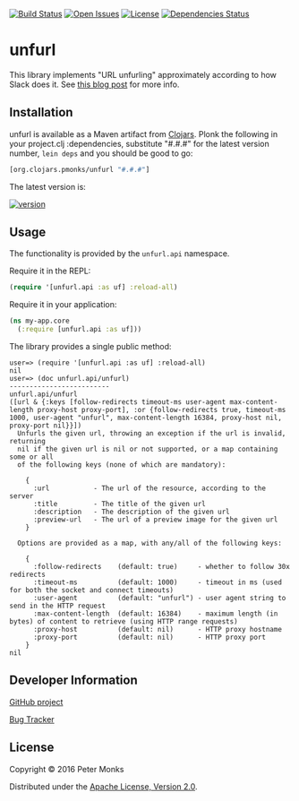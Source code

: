 [![Build Status](https://travis-ci.org/pmonks/unfurl.svg?branch=master)](https://travis-ci.org/pmonks/unfurl)
[![Open Issues](https://img.shields.io/github/issues/pmonks/unfurl.svg)](https://github.com/pmonks/unfurl/issues)
[![License](https://img.shields.io/github/license/pmonks/unfurl.svg)](https://github.com/pmonks/unfurl/blob/master/LICENSE)
[![Dependencies Status](http://jarkeeper.com/pmonks/unfurl/status.svg)](http://jarkeeper.com/pmonks/unfurl)

# unfurl

This library implements "URL unfurling" approximately according to how Slack does it.
See [this blog post](https://medium.com/slack-developer-blog/everything-you-ever-wanted-to-know-about-unfurling-but-were-afraid-to-ask-or-how-to-make-your-e64b4bb9254#.jhd6zdyjs)
for more info.

## Installation

unfurl is available as a Maven artifact from [Clojars](https://clojars.org/org.clojars.pmonks/unfurl).
Plonk the following in your project.clj :dependencies, substitute "#.#.#" for the latest version number,
`lein deps` and you should be good to go:

```clojure
[org.clojars.pmonks/unfurl "#.#.#"]
```

The latest version is:

[![version](https://clojars.org/org.clojars.pmonks/unfurl/latest-version.svg)](https://clojars.org/org.clojars.pmonks/unfurl)

## Usage

The functionality is provided by the `unfurl.api` namespace.

Require it in the REPL:

```clojure
(require '[unfurl.api :as uf] :reload-all)
```

Require it in your application:

```clojure
(ns my-app.core
  (:require [unfurl.api :as uf]))
```

The library provides a single public method:

```
user=> (require '[unfurl.api :as uf] :reload-all)
nil
user=> (doc unfurl.api/unfurl)
-------------------------
unfurl.api/unfurl
([url & {:keys [follow-redirects timeout-ms user-agent max-content-length proxy-host proxy-port], :or {follow-redirects true, timeout-ms 1000, user-agent "unfurl", max-content-length 16384, proxy-host nil, proxy-port nil}}])
  Unfurls the given url, throwing an exception if the url is invalid, returning
  nil if the given url is nil or not supported, or a map containing some or all
  of the following keys (none of which are mandatory):

    {
      :url           - The url of the resource, according to the server
      :title         - The title of the given url
      :description   - The description of the given url
      :preview-url   - The url of a preview image for the given url
    }

  Options are provided as a map, with any/all of the following keys:

    {
      :follow-redirects    (default: true)     - whether to follow 30x redirects
      :timeout-ms          (default: 1000)     - timeout in ms (used for both the socket and connect timeouts)
      :user-agent          (default: "unfurl") - user agent string to send in the HTTP request
      :max-content-length  (default: 16384)    - maximum length (in bytes) of content to retrieve (using HTTP range requests)
      :proxy-host          (default: nil)      - HTTP proxy hostname
      :proxy-port          (default: nil)      - HTTP proxy port
    }
nil
```

## Developer Information

[GitHub project](https://github.com/pmonks/unfurl)

[Bug Tracker](https://github.com/pmonks/unfurl/issues)

## License

Copyright © 2016 Peter Monks

Distributed under the [Apache License, Version 2.0](http://www.apache.org/licenses/LICENSE-2.0).
